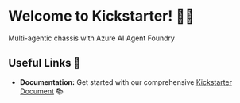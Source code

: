 # Welcome to Kickstarter! 🚀🤖

 Multi-agentic chassis with Azure AI Agent Foundry

## Useful Links 🔗

- **Documentation:** Get started with our comprehensive [Kickstarter Document](https://aka.ms/az-ai-kickstarter) 📚
